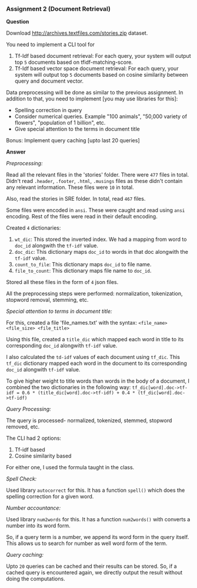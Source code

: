 ### Assignment 2 (Document Retrieval)
**Question**

Download http://archives.textfiles.com/stories.zip dataset.

You need to implement a CLI tool for
1. Tf-Idf based document retrieval: For each query, your system will output top `5` documents based on tfidf-matching-score.
2. Tf-Idf based vector space document retrieval: For each query, your system will output top `5` documents based on cosine similarity between query and document vector.

Data preprocessing will be done as similar to the previous assignment. In addition to that, you need to implement [you may use libraries for this]:

* Spelling correction in query
* Consider numerical queries. Example "100 animals", "50,000 variety of flowers", "population of 1 billion", etc.
* Give special attention to the terms in document title

Bonus: Implement query caching [upto last 20 queries]

**Answer**

*Preprocessing:*

Read all the relevant files in the 'stories' folder. There were `477` files in total. Didn't read `.header`, `.footer`, `.html`, `.musings` files as these didn't contain any relevant information. These files were `10` in total.

Also, read the stories in SRE folder. In total, read `467` files.

Some files were encoded in `ansi`. These were caught and read using `ansi` encoding. Rest of the files were read in their default encoding.

Created `4` dictionaries:
1. `wt_dic`: This stored the inverted index. We had a mapping from word to `doc_id` alongwith the `tf-idf` value.
2. `doc_dic`: This dictionary maps `doc_id` to words in that doc alongwith the `tf-idf` value.
3. `count_to_file`: This dictionary maps `doc_id` to file name.
4. `file_to_count`: This dictionary maps file name to `doc_id`.

Stored all these files in the form of `4` json files.

All the preprocessing steps were performed: normalization, tokenization, stopword removal, stemming, etc.

_Special attention to terms in document title:_

For this, created a file 'file_names.txt' with the syntax:
	```<file_name> <file_size>
	<file_title>```

Using this file, created a `title_dic` which mapped each word in title to its corresponding `doc_id` alongwith `tf-idf` value.

I also calculated the `td-idf` values of each document using `tf_dic`. This `tf_dic` dictionary mapped each word in the document to its corresponding `doc_id` alongwith `tf-idf` value.

To give higher weight to title words than words in the body of a document, I combined the two dictionaries in the following way:
	```tf_dic[word].doc->tf-idf = 0.6 * (title_dic[word].doc->tf-idf) + 0.4 * (tf_dic[word].doc->tf-idf)```

*Query Processing:*

The query is processed- normalized, tokenized, stemmed, stopword removed, etc.

The CLI had 2 options:
1. Tf-idf based 
2. Cosine similarity based

For either one, I used the formula taught in the class.

_Spell Check:_

Used library `autocorrect` for this. It has a function `spell()` which does the spelling correction for a given word.

_Number accountance:_

Used library `num2words` for this. It has a function `num2words()` with converts a number into its word form.

So, if a query term is a number, we append its word form in the query itself. This allows us to search for number as well word form of the term.

_Query caching:_

Upto `20` queries can be cached and their results can be stored. So, if a cached query is encountered again, we directly output the result without doing the computations.